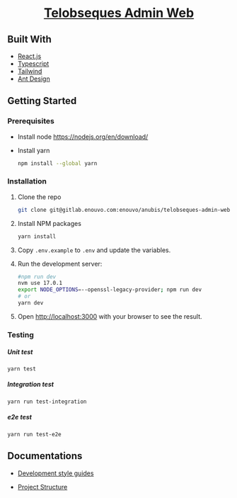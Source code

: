 <p align="center">
  <a href="https://nextjs.org">
    <h1 align="center">Telobseques Admin Web</h1>
  </a>
</p>

## Built With

- [React.js](https://reactjs.org/)
- [Typescript](https://www.typescriptlang.org/)
- [Tailwind](https://tailwindcss.com/)
- [Ant Design](https://ant.design/)

## Getting Started

### Prerequisites

- Install node
  <https://nodejs.org/en/download/>

- Install yarn

  ```sh
  npm install --global yarn
  ```

### Installation

1. Clone the repo

   ```sh
   git clone git@gitlab.enouvo.com:enouvo/anubis/telobseques-admin-web.git
   ```

2. Install NPM packages

   ```sh
   yarn install
   ```

3. Copy `.env.example` to `.env` and update the variables.

4. Run the development server:

   ```bash
   #npm run dev
   nvm use 17.0.1
   export NODE_OPTIONS=--openssl-legacy-provider; npm run dev
   # or
   yarn dev
   ```

5. Open [http://localhost:3000](http://localhost:3000) with your browser to see the result.

### Testing

##### Unit test

```
yarn test
```

##### Integration test

```
yarn run test-integration
```

##### e2e test

```
yarn run test-e2e
```

## Documentations

- [Development style guides](docs/style-guide.md)

- [Project Structure](docs/folder-structure.md)
